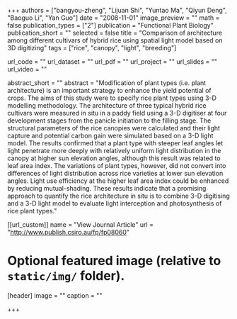 +++
authors = ["bangyou-zheng", "Lijuan Shi", "Yuntao Ma", "Qiyun Deng", "Baoguo Li", "Yan Guo"]
date = "2008-11-01"
image_preview = ""
math = false
publication_types = ["2"]
publication = "Functional Plant Biology"
publication_short = ""
selected = false
title = "Comparison of architecture among different cultivars of hybrid rice using spatial light model based on 3D digitizing"
tags = ["rice", "canopy", "light", "breeding"]

url_code = ""
url_dataset = ""
url_pdf = ""
url_project = ""
url_slides = ""
url_video = ""

abstract_short = ""
abstract = "Modification of plant types (i.e. plant architecture) is an important strategy to enhance the yield potential of crops. The aims of this study were to specify rice plant types using 3-D modelling methodology. The architecture of three typical hybrid rice cultivars were measured in situ in a paddy field using a 3-D digitiser at four development stages from the panicle initiation to the filling stage. The structural parameters of the rice canopies were calculated and their light capture and potential carbon gain were simulated based on a 3-D light model. The results confirmed that a plant type with steeper leaf angles let light penetrate more deeply with relatively uniform light distribution in the canopy at higher sun elevation angles, although this result was related to leaf area index. The variations of plant types, however, did not convert into differences of light distribution across rice varieties at lower sun elevation angles. Light use efficiency at the higher leaf area index could be enhanced by reducing mutual-shading. These results indicate that a promising approach to quantify the rice architecture in situ is to combine 3-D digitising and a 3-D light model to evaluate light interception and photosynthesis of rice plant types."



[[url_custom]]
name = "View Journal Article"
url = "http://www.publish.csiro.au/fp/fp08060"

# Optional featured image (relative to `static/img/` folder).
[header]
image = ""
caption = ""

+++
